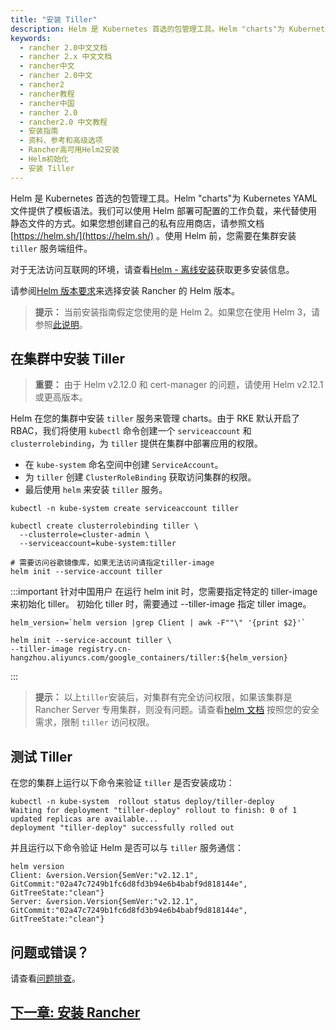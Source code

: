 ```yaml
---
title: "安装 Tiller"
description: Helm 是 Kubernetes 首选的包管理工具。Helm "charts"为 Kubernetes YAML 文件提供了模板语法。我们可以使用 Helm 部署可配置的工作负载，来代替使用静态文件的方式。如果您想创建自己的私有应用商店，请参照文档 [https://helm.sh/](https://helm.sh/) 。使用 Helm 前，您需要在集群安装 `tiller` 服务端组件。
keywords:
  - rancher 2.0中文文档
  - rancher 2.x 中文文档
  - rancher中文
  - rancher 2.0中文
  - rancher2
  - rancher教程
  - rancher中国
  - rancher 2.0
  - rancher2.0 中文教程
  - 安装指南
  - 资料、参考和高级选项
  - Rancher高可用Helm2安装
  - Helm初始化
  - 安装 Tiller
---
```


Helm 是 Kubernetes 首选的包管理工具。Helm "charts"为 Kubernetes YAML 文件提供了模板语法。我们可以使用 Helm 部署可配置的工作负载，来代替使用静态文件的方式。如果您想创建自己的私有应用商店，请参照文档 [https://helm.sh/](https://helm.sh/) 。使用 Helm 前，您需要在集群安装 `tiller` 服务端组件。

对于无法访问互联网的环境，请查看[Helm - 离线安装](/docs/installation/options/air-gap-helm2/install-rancher/_index)获取更多安装信息。

请参阅[Helm 版本要求](/docs/installation/options/helm-version/_index)来选择安装 Rancher 的 Helm 版本。

> **提示：** 当前安装指南假定您使用的是 Helm 2。如果您在使用 Helm 3，请参照[此说明](/docs/installation/k8s-install/helm-rancher/_index)。

## 在集群中安装 Tiller

> **重要：** 由于 Helm v2.12.0 和 cert-manager 的问题，请使用 Helm v2.12.1 或更高版本。

Helm 在您的集群中安装 `tiller` 服务来管理 charts。由于 RKE 默认开启了 RBAC，我们将使用 `kubectl` 命令创建一个 `serviceaccount` 和 `clusterrolebinding`，为 `tiller` 提供在集群中部署应用的权限。

- 在 `kube-system` 命名空间中创建 `ServiceAccount`。
- 为 `tiller` 创建 `ClusterRoleBinding` 获取访问集群的权限。
- 最后使用 `helm` 来安装 `tiller` 服务。

```plain
kubectl -n kube-system create serviceaccount tiller

kubectl create clusterrolebinding tiller \
  --clusterrole=cluster-admin \
  --serviceaccount=kube-system:tiller

# 需要访问谷歌镜像库，如果无法访问请指定tiller-image
helm init --service-account tiller
```

:::important 针对中国用户
在运行 helm init 时，您需要指定特定的 tiller-image 来初始化 tiller。
初始化 tiller 时，需要通过 --tiller-image 指定 tiller image。

```
helm_version=`helm version |grep Client | awk -F""\" '{print $2}'`

helm init --service-account tiller \
--tiller-image registry.cn-hangzhou.aliyuncs.com/google_containers/tiller:${helm_version}
```

:::

> **提示：** 以上`tiller`安装后，对集群有完全访问权限，如果该集群是 Rancher Server 专用集群，则没有问题。请查看[helm 文档](https://docs.helm.sh/using_helm/#role-based-access-control) 按照您的安全需求，限制 `tiller` 访问权限。

## 测试 Tiller

在您的集群上运行以下命令来验证 `tiller` 是否安装成功：

```
kubectl -n kube-system  rollout status deploy/tiller-deploy
Waiting for deployment "tiller-deploy" rollout to finish: 0 of 1 updated replicas are available...
deployment "tiller-deploy" successfully rolled out
```

并且运行以下命令验证 Helm 是否可以与 `tiller` 服务通信：

```
helm version
Client: &version.Version{SemVer:"v2.12.1", GitCommit:"02a47c7249b1fc6d8fd3b94e6b4babf9d818144e", GitTreeState:"clean"}
Server: &version.Version{SemVer:"v2.12.1", GitCommit:"02a47c7249b1fc6d8fd3b94e6b4babf9d818144e", GitTreeState:"clean"}
```

## 问题或错误？

请查看[问题排查](/docs/installation/options/helm2/helm-init/troubleshooting/_index)。

## [下一章: 安装 Rancher](/docs/installation/options/helm2/helm-rancher/_index)
